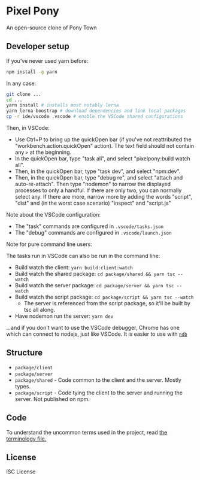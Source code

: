 # Pixel Pony

An open-source clone of Pony Town

## Developer setup

If you've never used yarn before:

```sh
npm install -g yarn
```

In any case:

```sh
git clone ...
cd ...
yarn install # installs most notably lerna
yarn lerna boostrap # download dependencies and link local packages
cp -r ide/vscode .vscode # enable the VSCode shared configurations
```

Then, in VSCode:

- Use Ctrl+P to bring up the quickOpen bar (if you've not reattributed the "workbench.action.quickOpen" action). The text field should not contain any `>` at the beginning.
- In the quickOpen bar, type "task all", and select "pixelpony:build watch all".
- Then, in the quickOpen bar, type "task dev", and select "npm:dev".
- Then, in the quickOpen bar, type "debug re", and select "attach and
  auto-re-attach". Then type "nodemon" to narrow the displayed processes to
  only a handful. If there are only two, you can normally select any. If there
  are more, narrow more by adding the words "script", "dist" and (in the worst
  case scenario) "inspect" and "script.js"

Note about the VSCode configuration:

- The "task" commands are configured in `.vscode/tasks.json`
- The "debug" commands are configured in `.vscode/launch.json`

Note for pure command line users:

The tasks run in VSCode can also be run in the command line:

- Build watch the client: `yarn build:client:watch`
- Build watch the shared package: `cd package/shared && yarn tsc --watch`
- Build watch the server package: `cd package/server && yarn tsc --watch`
- Build watch the script package: `cd package/script && yarn tsc --watch`
  - The server is referenced from the script package, so it'll be built by tsc
    all along.
- Have nodemon run the server: `yarn dev`

...and if you don't want to use the VSCode debugger, Chrome has one which can connect to nodejs, just like VSCode. It is easier to use with [`ndb`](https://www.npmjs.com/package/ndb)

## Structure

- `package/client`
- `package/server`
- `package/shared` - Code common to the client and the server. Mostly types.
- `package/script` - Code tying the client to the server and running the
  server. Not published on npm.

## Code

To understand the uncommon terms used in the project, read [the terminology file.](TERMINOLOGY.md)

## License

ISC License
